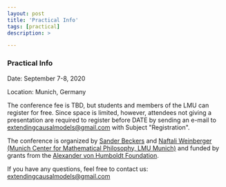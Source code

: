 ```yaml
---
layout: post
title: 'Practical Info'
tags: [practical]
description: >

---
```


### Practical Info

Date: September 7-8, 2020 

Location: Munich, Germany

The conference fee is TBD, but students and members of the LMU can register for free. Since space is limited, however, attendees not giving a presentation are required to register before DATE by sending an e-mail to <a href="mailto:extendingcausalmodels@gmail.com?Subject=Registration%20" target="_top">extendingcausalmodels@gmail.com</a> with Subject "Registration".

The conference is organized by [Sander Beckers](https://sanderbeckers.github.io/website/about/) and [Naftali Weinberger](https://sites.google.com/site/naftaliweinberger/) [(Munich Center for Mathematical Philosophy, LMU Munich)](https://www.mcmp.philosophie.uni-muenchen.de) and funded by grants from the [Alexander von Humboldt Foundation](http://www.humboldt-foundation.de).

If you have any questions, feel free to contact us:  <a href="mailto:extendingcausalmodels@gmail.com?Subject=Question%20Regarding%20Conference" target="_top">extendingcausalmodels@gmail.com</a>


